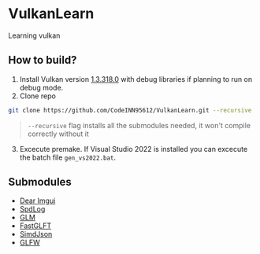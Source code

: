 # VulkanLearn

Learning vulkan

## How to build?

1. Install Vulkan version [1.3.318.0](sdk.lunarg.com/sdk/download/1.3.283.0/windows/vulkan_sdk.exe) with debug libraries if planning to run on debug mode.
2. Clone repo

```bash
git clone https://github.com/CodeINN95612/VulkanLearn.git --recursive
```

> `--recursive` flag installs all the submodules needed, it won't compile correctly without it

3. Excecute premake. If Visual Studio 2022 is installed you can excecute the batch file `gen_vs2022.bat`.

## Submodules

- [Dear Imgui](https://github.com/ocornut/imgui.git)
- [SpdLog](https://github.com/gabime/spdlog.git)
- [GLM](https://github.com/g-truc/glm.git)
- [FastGLFT](https://github.com/spnda/fastgltf)
- [SimdJson](https://github.com/simdjson/simdjson)
- [GLFW](https://github.com/glfw/glfw)
